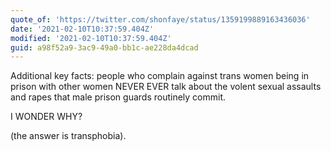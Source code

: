 ```yaml
---
quote_of: 'https://twitter.com/shonfaye/status/1359199889163436036'
date: '2021-02-10T10:37:59.404Z'
modified: '2021-02-10T10:37:59.404Z'
guid: a98f52a9-3ac9-49a0-bb1c-ae228da4dcad
---
```

Additional key facts: people who complain against trans women being in prison with other women NEVER EVER talk about the volent sexual assaults and rapes that male prison guards routinely commit.

I WONDER WHY?

(the answer is transphobia).
